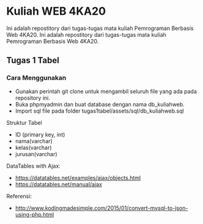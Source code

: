 # Kuliah WEB 4KA20

Ini adalah repostitory dari tugas-tugas mata kuliah Pemrograman Berbasis Web 4KA20. Ini adalah repostitory dari tugas-tugas mata kuliah Pemrograman Berbasis Web 4KA20.

## Tugas 1 Tabel

### Cara Menggunakan
* Gunakan perintah git clone untuk mengambil seluruh file yang ada pada repository ini.
* Buka phpmyadmin dan buat database dengan nama db_kuliahweb.
* Import sql file pada folder tugas1tabel/assets/sql/db_kuliahweb.sql

Struktur Tabel
* ID (primary key, int)
* nama(varchar)
* kelas(varchar)
* jurusan(varchar)

DataTables with Ajax:
* https://datatables.net/examples/ajax/objects.html
* https://datatables.net/manual/ajax

Referensi:
* http://www.kodingmadesimple.com/2015/01/convert-mysql-to-json-using-php.html